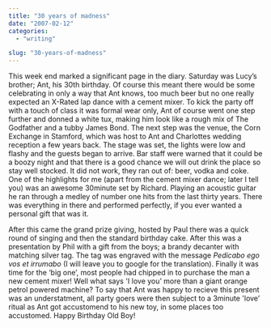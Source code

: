 ```yaml
---
title: "30 years of madness"
date: "2007-02-12"
categories:
  - "writing"

slug: "30-years-of-madness"
---
```


<!-- ![Photo sharing](/images/386992434.jpg) -->

This week end marked a significant page in the diary. Saturday was Lucy’s brother; Ant, his 30th birthday. Of course this meant there would be some celebrating in only a way that Ant knows, too much beer but no one really expected an X-Rated lap dance with a cement mixer. To kick the party off with a touch of class it was formal wear only, Ant of course went one step further and donned a white tux, making him look like a rough mix of The Godfather and a tubby James Bond. The next step was the venue, the Corn Exchange in Stamford, which was host to Ant and Charlottes wedding reception a few years back. The stage was set, the lights were low and flashy and the guests began to arrive. Bar staff were warned that it could be a boozy night and that there is a good chance we will out drink the place so stay well stocked. It did not work, they ran out of: beer, vodka and coke. One of the highlights for me (apart from the cement mixer dance; later I tell you) was an awesome 30minute set by Richard. Playing an acoustic guitar he ran through a medley of number one hits from the last thirty years. There was everything in there and performed perfectly, if you ever wanted a personal gift that was it.

<!-- ![Photo sharing](/images/386997138.jpg) -->

After this came the grand prize giving, hosted by Paul there was a quick round of singing and then the standard birthday cake. After this was a presentation by Phil with a gift from the boys; a brandy decanter with matching silver tag. The tag was engraved with the message _Pedicabo ego vos et irrumabo_ (I will leave you to google for the translation). Finally it was time for the ‘big one’, most people had chipped in to purchase the man a new cement mixer! Well what says 'I love you’ more than a giant orange petrol powered machine? To say that Ant was happy to recieve this present was an understatment, all party goers were then subject to a 3minute 'love’ ritual as Ant got accustomend to his new toy, in some places too accustomed. Happy Birthday Old Boy!

<!-- ![Photo sharing](/images/387006904.jpg) -->
